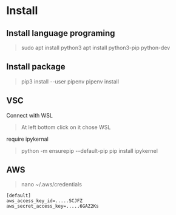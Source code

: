 # Install
## Install language programing
> sudo apt install python3
> apt install python3-pip python-dev

## Install package
> pip3 install --user pipenv
> pipenv install

## VSC
Connect with WSL
> At left bottom click on it chose WSL

require ipykernal
> python -m ensurepip --default-pip
> pip install ipykernel

## AWS
> nano ~/.aws/credentials
```
[default]
aws_access_key_id=.....SCJFZ
aws_secret_access_key=.....6GAZ2Ks
```
